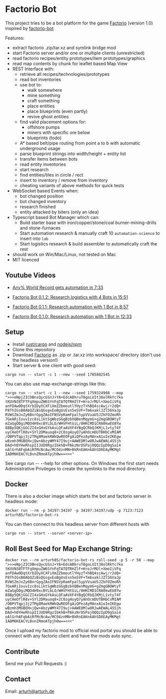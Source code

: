 Factorio Bot
============

This project tries to be a bot platform for the game
[Factorio](https://www.factorio.com) (version 1.0) inspired by [factorio-bot](https://github.com/Windfisch/factorio-bot/)

Features:
- extract factorio .zip/tar.xz and symlink bridge mod
- start Factorio server and/or one or multiple clients (unrestricted) 
- read factorio recipes/entity prototypes/item prototypes/graphics
- read map contents by chunk for leaflet based Map View
- REST Interface with:
  - retrieve all recipes/technologies/prototypes
  - read bot inventories
  - use bot to:
    - walk somewhere
    - mine something
    - craft something
    - place entities
    - place blueprints (even partly)
    - revive ghost entities
  - find valid placement options for:
    - offshore pumps
    - miners with specific ore below
    - blueprints (todo)
  - A* based belt/pipe routing from point a to b with automatic underground usage
  - parse blueprint strings into width/height + entity list
  - transfer items between bots
  - read entity inventories
  - start research
  - find entities/tiles in circle / rect
  - insert to inventory / remove from inventory
  - cheating variants of above methods for quick tests
- WebSocket based Events when:
  - bot changed position
  - bot changed inventory
  - research finished
  - entity attacked by biters (only an idea)
- Typescript based Bot Manager which can:
  - Build starter base with iron/copper/stone/coal burner-mining-drills and stone-furnaces
  - Start automation research & manually craft 10 `automation-science` to insert into `lab`
  - Start logistics research & build assembler to automatically craft the rest
- should work on Win/Mac/Linux, not tested on Mac
- MIT licenced

## Youtube Videos

- [Any% World Record gets automation in 7:33](https://www.youtube.com/watch?v=rHvaZMdjnLE&t=455) 

- [Factorio Bot 0.1.2: Research logistics with 4 Bots in 15:51](https://youtu.be/iFhcyjfcjx8) 
- [Factorio Bot 0.1.1: Research automation with 1 Bot in 8:57](https://youtu.be/1vbWWiSV6Sw) 
- [Factorio Bot 0.1.0: Research automation with 1 Bot in 12:33](https://youtu.be/6KXYuVDRZ-I) 

## Setup 

- Install [rust/cargo](https://rustup.rs/) and [nodejs/npm](https://nodejs.org/)
- Clone this repository
- Download [Factorio](https://www.factorio.com) as .zip or .tar.xz into workspace/ directory (don't use the headless version!)
- Start server & one client with good seed:

```
cargo run -- start -c 1 --new --seed 1785882545 
```

You can also use map-exchange-strings like this:

```
cargo run -- start -c 1 --new --seed 1759324908 --map ">>>eNpjZICDBnsQycGSnJ+YA+EdcABhruT8goLUIt38olRkYc7ko tKUVN38TFTFqXmpuZW6SYnFqTATQTRHZlF+HroJrMUl+XmoIiVFq anFDAwODqtXrbIDyXCXFiXmZZbmoutlYHyzT+hBQ4scAwj/r2dQ+ P8fhIGsB0AbQZiBsQGsgxEoBgUsEsn5eSVF+Tm6xaklJZl56VaJp RVWSZmJxZy6BnrGpgZAoIFNSVpRamFpal5ypVVuaU5JZkFOZmoRh 7GeARjIouvIzc8sLiktSgWbzGGgBzbXQBenMqymG+gZmgGBOWtyT mZaGgODgiMQO4H9xcBYLbLO/WHVFHtGiL/0HKCMD1CRA0kwEU8Yw 88Bp5QKjGGCZI4xGHxGYkAsLQFaAVXF4YBgQCRbQJKMjL1vty74f uyCHeOflR8v+SYl2DMauoq8+2C0zg4oyQ7yAhOcmDUTBHbCvMIAM /OBPVTqpj3j2TMg8MaekRWkQwREOFgAiQPezAyMAnxA1oIeIKEgw wBzmh3MGBEHxjQw+AbzyWMY47I9uj+AAWEDMlwORJwAEWAL4S5jh DAd+h0YHeRhspIIJUD9RgzIbkhB+PAkzNrDSPajOQQzIpD9gSai4 oAlGrhAFqbAiRfMcNcAw/MCO4znMN+BkRnEAKn6AhSD8EAyMKMgt IADM6KEACYLBvnZRmoATpjh0w==<<<"
```

See cargo run -- --help for other options.
On Windows the first start needs Administrative Privileges to create the symlinks to the mod directory.

## Docker 

There is also a docker image which starts the bot and factorio server in headless mode:

```
docker run --rm -p 34197:34197 -p 34197:34197/udp -p 7123:7123 arturh85/factorio-bot-rs
``` 

You can then connect to this headless server from different hosts with 

```
cargo run -- start --server <server-ip>
``` 


## Roll Best Seed for Map Exchange String:

```
docker run --rm arturh85/factorio-bot-rs roll-seed -p 5 -r 50 --map ">>>eNpjZICDBnsQycGSnJ+YA+EdcABhruT8goLUIt38olRkYc7ko tKUVN38TFTFqXmpuZW6SYnFqTATQTRHZlF+HroJrMUl+XmoIiVFq anFDAwODqtXrbIDyXCXFiXmZZbmoutlYHyzT+hBQ4scAwj/r2dQ+ P8fhIGsB0AbQZiBsQGsgxEoBgUsEsn5eSVF+Tm6xaklJZl56VaJp RVWSZmJxZy6BnrGpgZAoIFNSVpRamFpal5ypVVuaU5JZkFOZmoRh 7GeARjIouvIzc8sLiktSgWbzGGgBzbXQBenMqymG+gZmgGBOWtyT mZaGgODgiMQO4H9xcBYLbLO/WHVFHtGiL/0HKCMD1CRA0kwEU8Yw 88Bp5QKjGGCZI4xGHxGYkAsLQFaAVXF4YBgQCRbQJKMjL1vty74f uyCHeOflR8v+SYl2DMauoq8+2C0zg4oyQ7yAhOcmDUTBHbCvMIAM /OBPVTqpj3j2TMg8MaekRWkQwREOFgAiQPezAyMAnxA1oIeIKEgw wBzmh3MGBEHxjQw+AbzyWMY47I9uj+AAWEDMlwORJwAEWAL4S5jh DAd+h0YHeRhspIIJUD9RgzIbkhB+PAkzNrDSPajOQQzIpD9gSai4 oAlGrhAFqbAiRfMcNcAw/MCO4znMN+BkRnEAKn6AhSD8EAyMKMgt IADM6KEACYLBvnZRmoATpjh0w==<<<"
``` 

Once I upload my factorio mod to official mod portal you should be able to connect with any factorio client and have the mods auto sync.

## Contribute

Send me your Pull Requests :)

## Contact

Email: [arturh@arturh.de](mailto:arturh@arturh.de)
